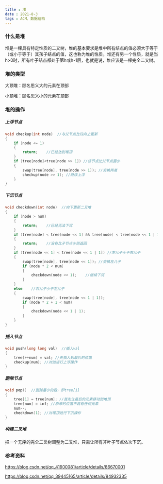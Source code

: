 ```yaml
---
title : 堆
date : 2021-8-3
tags : ACM，数据结构
---
```




### 什么是堆

堆是一棵具有特定性质的二叉树，堆的基本要求是堆中所有结点的值必须大于等于（或小于等于）其孩子结点的值，这也称为堆的性质。堆还有另一个性质，就是当h>0时，所有叶子结点都处于第h或h-1层，也就是说，堆应该是一棵完全二叉树。



### 堆的类型

大顶堆：顾名思义大的元素在顶部

小顶堆：顾名思义小的元素在顶部



### 堆的操作

##### 上浮节点

```C++
void checkup(int node)  //与父节点比较向上更新
{
	if (node <= 1)
	{
		return;    //已经达到堆顶
	}
	if (tree[node]<tree[node >> 1]) //该节点比父节点要小
	{
		swap(tree[node], tree[node >> 1]); //交换两者
		checkup(node >> 1); //继续上浮
	}
}
```



##### 下沉节点

```C++
void checkdown(int node)  //向下更新二叉堆
{
	if (node > num)
	{
		return;    //已经无法下沉
	}
	if (tree[node] < tree[node << 1] && tree[node] < tree[node << 1 | 1])
	{
		return;    //没有比子节点小则返回
	}
	if (tree[node << 1] < tree[node << 1 | 1]) //左儿子小于右儿子
	{
		swap(tree[node], tree[node << 1]); //交换左儿子
		if (node * 2 < num)
		{
			checkdown(node << 1);    //继续下沉
		}
	}
	else    //右儿子小于左儿子
	{
		swap(tree[node], tree[node << 1 | 1]);
		if (node * 2 + 1 < num)
		{
			checkdown(node << 1 | 1);
		}
	}
}
```



##### 插入节点

```C++
void push(long long val)  //插入val
{
	tree[++num] = val; //先插入到最后的位置
	checkup(num); //对他进行上浮操作
}
```



##### 删除节点

```C++
void pop()  //删除最小的数，即tree[1]
{
	tree[1] = tree[num]; //首先让最后的元素移动到堆顶
	tree[num] = inf; //原来的位置不再有任何元素
	num--;
	checkdown(1); //对堆顶进行下沉操作
}
```



##### 构建二叉堆

把一个无序的完全二叉树调整为二叉堆，只需让所有非叶子节点依次下沉。



### 参考资料

https://blog.csdn.net/qq_41900081/article/details/86670001

https://blog.csdn.net/qq_39445165/article/details/84932335